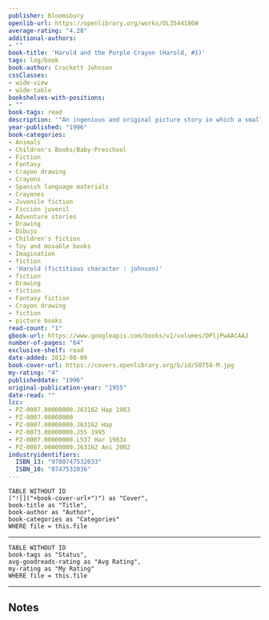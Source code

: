 ```yaml
---
publisher: Bloomsbury
openlib-url: https://openlibrary.org/works/OL3544186W
average-rating: "4.28"
additional-authors:
- ""
book-title: 'Harold and the Purple Crayon (Harold, #1)'
tags: log/book
book-author: Crockett Johnson
cssClasses:
- wide-view
- wide-table
bookshelves-with-positions:
- ""
book-tags: read
description: '"An ingenious and original picture story in which a small boy out for a walk--happily with crayon in hand--draws himself some wonderful adventures. A little book that will be loved".--The Horn Book. Full-color illustrations.'
year-published: "1996"
book-categories:
- Animals
- Children's Books/Baby-Preschool
- Fiction
- Fantasy
- Crayon drawing
- Crayons
- Spanish language materials
- Crayones
- Juvenile fiction
- Ficción juvenil
- Adventure stories
- Drawing
- Dibujo
- Children's fiction
- Toy and movable books
- Imagination
- fiction
- 'Harold (fictitious character : johnson)'
- fiction
- Drawing
- fiction
- Fantasy fiction
- Crayon drawing
- fiction
- picture books
read-count: "1"
gbook-url: https://www.googleapis.com/books/v1/volumes/DPljPwAACAAJ
number-of-pages: "64"
exclusive-shelf: read
date-added: 2012-08-09
book-cover-url: https://covers.openlibrary.org/b/id/50758-M.jpg
my-rating: "4"
publisheddate: "1996"
original-publication-year: "1955"
date-read: ""
lcc:
- PZ-0007.00000000.J63162 Hap 1983
- PZ-0007.00000000
- PZ-0007.00000000.J63162 Hap
- PZ-0073.00000000.J55 1995
- PZ-0007.00000000.L537 Har 1983x
- PZ-0007.00000000.J63162 Ani 2002
industryidentifiers:
  ISBN_13: "9780747532033"
  ISBN_10: "0747532036"
---
```


```dataview
TABLE WITHOUT ID
("![]("+book-cover-url+")") as "Cover",
book-title as "Title",
book-author as "Author",
book-categories as "Categories"
WHERE file = this.file
```
---
```dataview
TABLE WITHOUT ID
book-tags as "Status",
avg-goodreads-rating as "Avg Rating",
my-rating as "My Rating"
WHERE file = this.file
```
---
## Notes



